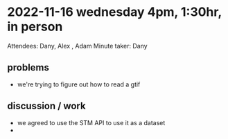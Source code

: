  # 2022-11-16 wednesday 4pm, 1:30hr, in person
  Attendees: Dany, Alex , Adam
  Minute taker: Dany
  ## problems
  * we're trying to figure out how to read a gtif
  ## discussion / work
  * we agreed to use the STM API to use it as a dataset
  * 